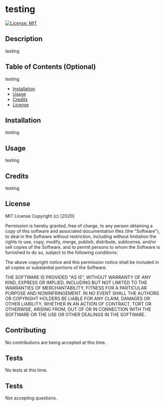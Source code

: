 
  # testing
  [![License: MIT](https://img.shields.io/badge/License-MIT-yellow.svg)](https://opensource.org/licenses/MIT)

  ## Description
  testing

  ## Table of Contents (Optional)
  testing
  * [Installation](#installation)
  * [Usage](#usage)
  * [Credits](#credits)
  * [License](#license)

  ## Installation
  testing

  ## Usage 
  testing

  ## Credits
  testing
  
  ## License
  MIT License
Copyright (c) [2020]

Permission is hereby granted, free of charge, to any person obtaining a copy
of this software and associated documentation files (the "Software"), to deal
in the Software without restriction, including without limitation the rights
to use, copy, modify, merge, publish, distribute, sublicense, and/or sell
copies of the Software, and to permit persons to whom the Software is
furnished to do so, subject to the following conditions:

The above copyright notice and this permission notice shall be included in all
copies or substantial portions of the Software.

THE SOFTWARE IS PROVIDED "AS IS", WITHOUT WARRANTY OF ANY KIND, EXPRESS OR
IMPLIED, INCLUDING BUT NOT LIMITED TO THE WARRANTIES OF MERCHANTABILITY,
FITNESS FOR A PARTICULAR PURPOSE AND NONINFRINGEMENT. IN NO EVENT SHALL THE
AUTHORS OR COPYRIGHT HOLDERS BE LIABLE FOR ANY CLAIM, DAMAGES OR OTHER
LIABILITY, WHETHER IN AN ACTION OF CONTRACT, TORT OR OTHERWISE, ARISING FROM,
OUT OF OR IN CONNECTION WITH THE SOFTWARE OR THE USE OR OTHER DEALINGS IN THE
SOFTWARE.
  
  ## Contributing
  No contributions are being accepted at this time.
  
  ## Tests
  No tests at this time.

  ## Tests
  Not accepting questions.

